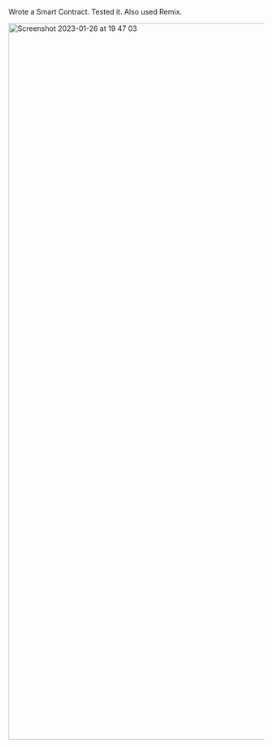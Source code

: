 Wrote a Smart Contract. Tested it. Also used Remix.

<img width="1410" alt="Screenshot 2023-01-26 at 19 47 03" src="https://user-images.githubusercontent.com/115720618/214827990-a020e21c-a116-4c20-b768-216b1ab0b4f2.png">
